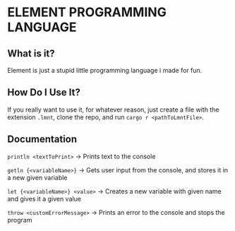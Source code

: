 # ELEMENT PROGRAMMING LANGUAGE

<h2>What is it?</h2>

Element is just a stupid little programming language i made for fun.

<h2>How Do I Use It?</h2>

If you really want to use it, for whatever reason, just create a file with the extension `.lmnt`, clone the repo, and run `cargo r <pathToLmntFile>`.

<h2>Documentation</h2>

`println <textToPrint>` -> Prints text to the console 

`getln {<variableName>}` -> Gets user input from the console, and stores it in a new given variable

`let {<variableName>} <value>` -> Creates a new variable with given name and gives it a given value

`throw <customErrorMessage>` -> Prints an error to the console and stops the program
